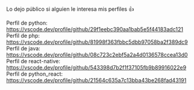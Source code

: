 Lo dejo público si alguien le interesa mis perfiles 👍

Perfil de python: https://vscode.dev/profile/github/29f1eebc390aa1bab5e5f44183adc121
Perfil de php:  https://vscode.dev/profile/github/81998f363fbbc5dbb97058ba2f389dc9
Perfil de java: https://vscode.dev/profile/github/08c723c2ebf5a2a4d0136578ccea13d0
Perfil de react-native: https://vscode.dev/profile/github/543398d7b2f1f37105fb9b89916022e9
Perfil de python_react: https://vscode.dev/profile/github/21564c635a7c13bba43be268fad43191
